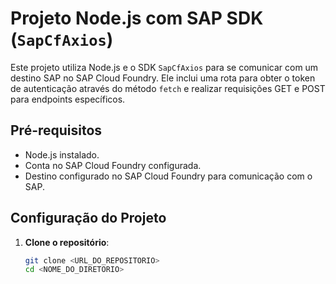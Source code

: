 # Projeto Node.js com SAP SDK (`SapCfAxios`)

Este projeto utiliza Node.js e o SDK `SapCfAxios` para se comunicar com um destino SAP no SAP Cloud Foundry. Ele inclui uma rota para obter o token de autenticação através do método `fetch` e realizar requisições GET e POST para endpoints específicos.

## Pré-requisitos

- Node.js instalado.
- Conta no SAP Cloud Foundry configurada.
- Destino configurado no SAP Cloud Foundry para comunicação com o SAP.

## Configuração do Projeto

1. **Clone o repositório**:
   ```bash
   git clone <URL_DO_REPOSITORIO>
   cd <NOME_DO_DIRETORIO>

